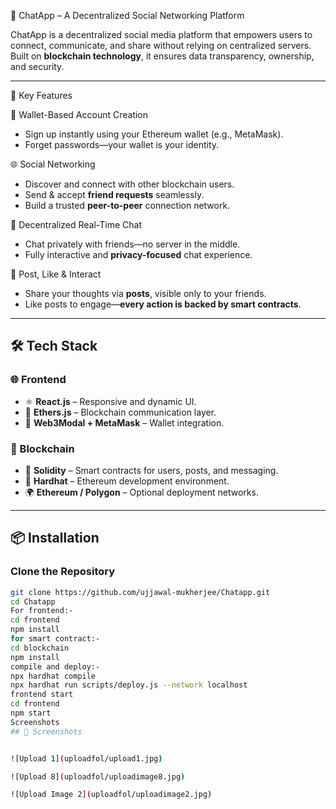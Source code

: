 🔗 ChatApp – A Decentralized Social Networking Platform

ChatApp is a decentralized social media platform that empowers users to connect, communicate, and share without relying on centralized servers. Built on **blockchain technology**, it ensures data transparency, ownership, and security.

---

 🚀 Key Features

👛 Wallet-Based Account Creation
- Sign up instantly using your Ethereum wallet (e.g., MetaMask).
- Forget passwords—your wallet is your identity.

🌐 Social Networking
- Discover and connect with other blockchain users.
- Send & accept **friend requests** seamlessly.
- Build a trusted **peer-to-peer** connection network.

💬 Decentralized Real-Time Chat
- Chat privately with friends—no server in the middle.
- Fully interactive and **privacy-focused** chat experience.

📸 Post, Like & Interact
- Share your thoughts via **posts**, visible only to your friends.
- Like posts to engage—**every action is backed by smart contracts**.

---

## 🛠️ Tech Stack

### 🌐 Frontend
- ⚛️ **React.js** – Responsive and dynamic UI.
- 🔌 **Ethers.js** – Blockchain communication layer.
- 🦊 **Web3Modal + MetaMask** – Wallet integration.

### 🔗 Blockchain
- 🧠 **Solidity** – Smart contracts for users, posts, and messaging.
- 🔨 **Hardhat** – Ethereum development environment.
- 🌍 **Ethereum / Polygon** – Optional deployment networks.
---

## 📦 Installation

### Clone the Repository
```bash
git clone https://github.com/ujjawal-mukherjee/Chatapp.git
cd Chatapp
For frontend:-
cd frontend
npm install
for smart contract:-
cd blockchain
npm install
compile and deploy:-
npx hardhat compile
npx hardhat run scripts/deploy.js --network localhost
frontend start
cd frontend
npm start
Screenshots
## 📸 Screenshots


![Upload 1](uploadfol/upload1.jpg)

![Upload 8](uploadfol/uploadimage8.jpg)

![Upload Image 2](uploadfol/uploadimage2.jpg)



